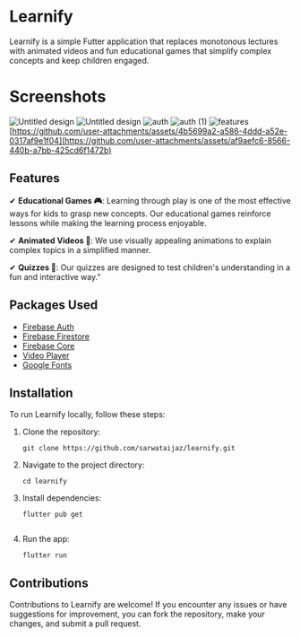 
# Learnify

Learnify is a simple Futter application that replaces monotonous lectures with animated videos and fun educational games that simplify complex concepts and keep children engaged.

# Screenshots
![Untitled design](https://github.com/user-attachments/assets/42507093-fb5d-4791-88e4-cd90a4cd754b)
![Untitled design](https://github.com/user-attachments/assets/3f140685-314f-422d-8ec3-76f901a33507)
![auth](https://github.com/user-attachments/assets/3dcff6c1-fe7a-45a5-8340-8c34a36e2751)
![auth (1)](https://github.com/user-attachments/assets/1de3916c-3257-4db3-9624-6b0d721bbdb0)
![features](https://github.com/user-attachments/assets/3f6c7c5e-79ba-4c48-9b02-2a8d4af942f8)
[https://github.com/user-attachments/assets/4b5699a2-a586-4ddd-a52e-0317af9e1f04](https://github.com/user-attachments/assets/af9aefc6-8566-440b-a7bb-425cd6f1472b)

## Features
✔ **Educational Games 🎮**: Learning through play is one of the most effective ways for kids to grasp new concepts. Our educational games reinforce lessons while making the learning process enjoyable.

✔ **Animated Videos 🎥**: We use visually appealing animations to explain complex topics in a simplified manner.

✔ **Quizzes 📝**: Our quizzes are designed to test children's understanding in a fun and interactive way."


## Packages Used

- [Firebase Auth](https://pub.dev/packages/firebase_auth)
- [Firebase Firestore](https://pub.dev/packages/cloud_firestore)
- [Firebase Core](https://pub.dev/packages/firebase_core)
- [Video Player](https://pub.dev/packages/video_player)
- [Google Fonts](https://pub.dev/packages/google_fonts)

## Installation

To run Learnify locally, follow these steps:

1. Clone the repository:
   ```shell
   git clone https://github.com/sarwataijaz/learnify.git

2. Navigate to the project directory:
   ```shell
   cd learnify
   
3. Install dependencies:
   ```shell
   flutter pub get
      
4. Run the app: 
   ```shell
   flutter run

## Contributions

Contributions to Learnify are welcome! If you encounter any issues or have suggestions for improvement, you can fork the repository, make your changes, and submit a pull request.
